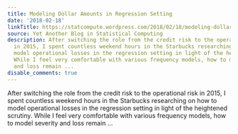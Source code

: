 ```yaml
---
title: Modeling Dollar Amounts in Regression Setting
date: '2018-02-18'
linkTitle: https://statcompute.wordpress.com/2018/02/18/modeling-dollar-amounts-in-regression-setting/
source: Yet Another Blog in Statistical Computing
description: After switching the role from the credit risk to the operational risk
  in 2015, I spent countless weekend hours in the Starbucks researching on how to
  model operational losses in the regression setting in light of the heightened scrutiny.
  While I feel very comfortable with various frequency models, how to model severity
  and loss remain ...
disable_comments: true
---
```

After switching the role from the credit risk to the operational risk in 2015, I spent countless weekend hours in the Starbucks researching on how to model operational losses in the regression setting in light of the heightened scrutiny. While I feel very comfortable with various frequency models, how to model severity and loss remain ...